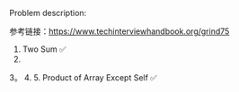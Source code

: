 
Problem description:

参考链接：https://www.techinterviewhandbook.org/grind75

1. Two Sum ✅
2. 
3。
4.
5. Product of Array Except Self ✅